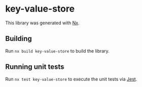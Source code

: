 # key-value-store

This library was generated with [Nx](https://nx.dev).

## Building

Run `nx build key-value-store` to build the library.

## Running unit tests

Run `nx test key-value-store` to execute the unit tests via [Jest](https://jestjs.io).
